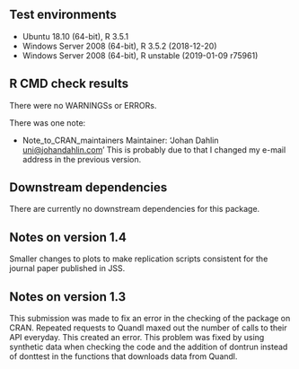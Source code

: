 ## Test environments
* Ubuntu 18.10 (64-bit), R 3.5.1
* Windows Server 2008 (64-bit), R 3.5.2 (2018-12-20)
* Windows Server 2008 (64-bit), R unstable (2019-01-09 r75961)

## R CMD check results
There were no WARNINGSs or ERRORs.

There was one note:
* Note_to_CRAN_maintainers Maintainer: ‘Johan Dahlin <uni@johandahlin.com>’
This is probably due to that I changed my e-mail address in the previous version.

## Downstream dependencies
There are currently no downstream dependencies for this package.

## Notes on version 1.4
Smaller changes to plots to make replication scripts consistent for the journal paper published in JSS.

## Notes on version 1.3
This submission was made to fix an error in the checking of the package on CRAN. Repeated requests to Quandl maxed out the number of calls to their API everyday. This created an error. This problem was fixed by using synthetic data when checking the code and the addition of dontrun instead of donttest in the functions that downloads data from Quandl.